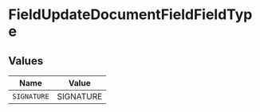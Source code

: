 # FieldUpdateDocumentFieldFieldType


## Values

| Name        | Value       |
| ----------- | ----------- |
| `SIGNATURE` | SIGNATURE   |